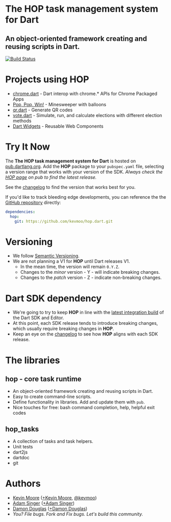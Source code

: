 # The HOP task management system for Dart
## An object-oriented framework creating and reusing scripts in Dart.

[![Build Status](https://drone.io/github.com/kevmoo/hop.dart/status.png)](https://drone.io/github.com/kevmoo/hop.dart/latest)

# Projects using HOP

* [chrome.dart](https://github.com/dart-gde/chrome.dart) - Dart interop with chrome.* APIs for Chrome Packaged Apps
* [Pop, Pop, Win!](https://github.com/dart-lang/pop-pop-win) - Minesweeper with balloons
* [qr.dart](https://github.com/kevmoo/qr.dart) - Generate QR codes
* [vote.dart](https://github.com/kevmoo/vote.dart) - Simulate, run, and calculate elections with different election methods
* [Dart Widgets](https://github.com/kevmoo/widget.dart) - Reusable Web Components

# Try It Now

The __The HOP task management system for Dart__ is hosted on [pub.dartlang.org](http://pub.dartlang.org/packages/hop). Add the __HOP__ package to your `pubspec.yaml` file, selecting a version range that works with your version of the SDK. _Always check the [HOP page](http://pub.dartlang.org/packages/hop) on pub to find the latest release._

See the [changelog](https://github.com/kevmoo/hop.dart/blob/master/changelog.md) to find the version that works best for you.

If you'd like to track bleeding edge developments, you can reference the the [GitHub repository](https://github.com/kevmoo/hop.dart) directly:
```yaml
dependencies:
  hop:
    git: https://github.com/kevmoo/hop.dart.git
```

# Versioning

* We follow [Semantic Versioning](http://semver.org/).
* We are not planning a V1 for __HOP__ until Dart releases V1.
	* In the mean time, the version will remain `0.Y.Z`.
	* Changes to the _minor_ version - Y - will indicate breaking changes.
	* Changes to the _patch_ version - Z - indicate non-breaking changes.

# Dart SDK dependency

* We're going to try to keep __HOP__ in line with the [latest integration build](https://gsdview.appspot.com/dart-editor-archive-integration/latest/) of the Dart SDK and Editor.
* At this point, each SDK release tends to introduce breaking changes, which usually require breaking changes in __HOP__.
* Keep an eye on the [changelog](https://github.com/kevmoo/hop.dart/blob/master/changelog.md) to see how __HOP__ aligns with each SDK release. 

# The libraries

## hop - core task runtime
  * An object-oriented framework creating and reusing scripts in Dart.
  * Easy to create command-line scripts.
  * Define functionality in libraries. Add and update them with `pub`.
  * Nice touches for free: bash command completion, help, helpful exit codes

## hop_tasks
  * A collection of tasks and task helpers.
  * Unit tests
  * dart2js
  * dartdoc
  * git

# Authors
 * [Kevin Moore](https://github.com/kevmoo) ([+Kevin Moore](https://plus.google.com/110066012384188006594/), [@kevmoo](http://twitter.com/kevmoo))
 * [Adam Singer](https://github.com/financeCoding) ([+Adam Singer](https://plus.google.com/104569492481999771226))
 * [Damon Douglas](https://github.com/damondouglas) ([+Damon Douglas](https://plus.google.com/u/0/108940381045821372455/))
 * _You? File bugs. Fork and Fix bugs. Let's build this community._
